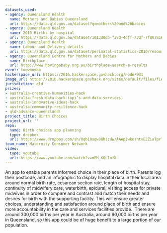 ```yaml
---
datasets_used:
- agency: Queensland Health
  name: Mothers and Babies Queensland
  url: https://data.qld.gov.au/dataset?q=mothers%20and%20babies
- agency: Queensland Health
  name: 2015 Births by hospital
  url: https://data.qld.gov.au/dataset/1013d0db-f38d-4dff-a3df-7f8078162b19/resource/d8ed4f64-f63a-4d23-90b0-e5b6d315f54a/view/f9fb46c4-0adb-4839-b3ee-8e32f0c50c84
- agency: Queensland Health
  name: Labour and Delivery details
  url: https://data.qld.gov.au/dataset/perinatal-statistics-2010/resource/2cf79cdd-f8ae-4852-bb13-2f756810f163
- agency: Queensland Centre for Mothers and Babies
  name: Birthplace
  url: http://www.havingababy.org.au/birthplace-search-a-results
event: toowoomba
hackerspace_url: https://2016.hackerspace.govhack.org/node/931
image_url: https://2016.hackerspace.govhack.org/sites/default/files/field/image/birthchoices.png
jurisdiction: qld
prizes:
- australia-creative-humanities-hack
- australia-fresh-data-hack-(api’s-and-data-services)
- australia-innovative-ideas-hack
- australia-community-resilience-hack
- qld-advance-queensland!
project_title: Birth Choices
project_url: ''
repo:
  name: Birth choices app planning
  type: dropbox
  url: https://www.dropbox.com/sh/0qb18sqw88hizdw/AAAp2wkeshtxE2ZiaTprTaVfa?dl=0
team_name: Maternity Consumer Network
video:
  type: youtube
  url: https://www.youtube.com/watch?v=mEH_KQLImf8
---
```


An app to enable parents informed choice in their place of birth. Parents log their postcode, and an infographic to display hospital data in their local area around normal birth rate, cesarean section rate, length of hospital stay, continuity of midwifery care, waterbirth, epidural, visiting access for private midwives in order to compare and contrast and match their needs and desires for birth with the supporting facility. This will ensure greater choices, understanding and satisfaction around place of birth and ensure more accountability in the care and services facilities provide. 
There are around 300,000 births per year in Australia, around 60,000 births per year in Queensland, so this app could be of huge benefit to a large portion of our population.